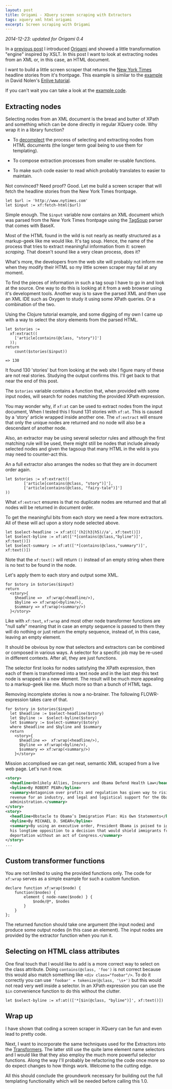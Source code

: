 ```yaml
---
layout: post
title: Origami - XQuery screen scraping with Extractors
tags: xquery xml html origami
excerpt: Screen scraping with Origami
---
```


*2014-12-23: updated for Origami 0.4*

In a [previous post][origami-1] I introduced [Origami][origami] and
showed a little transformation "engine" inspired by XSLT. In this post I
want to look at extracting nodes from an XML or, in this case, an HTML
document.

I want to build a little screen scraper that returns the [New York
Times][nytimes] headline stories from it's frontpage. This example
is similar to the [example][nolen-scrape] in David Nolen's [Enlive
tutorial][nolen].

If you can't wait you can take a look at the [example
code][scrape-example].

## Extracting nodes

Selecting nodes from an XML document is the bread and butter of XPath
and something which can be done directly in regular XQuery
code. Why wrap it in a library function?

- To [decomplect][decomplecting] the process of selecting and extracting
  nodes from HTML documents (the longer term goal being to use them for
  templating).

- To compose extraction processes from smaller re-usable functions.

- To make such code easier to read which probably translates to easier
  to maintain.

Not convinced? Need proof? Good. Let me build a screen scraper that will
fetch the headline stories from the New York Times frontpage.

~~~xquery
let $url := 'http://www.nytimes.com'
let $input := xf:fetch-html($url)
~~~

Simple enough. The `$input` variable now contains an XML document which
was parsed from the New York Times frontpage using the
[TagSoup][tagsoup] parser that comes with BaseX.

Most of the HTML found in the wild is not nearly as neatly structured as
a markup-geek like me would like. It's tag soup. Hence, the name of the
process that tries to extract meaningful information from it: screen
*scraping*. That doesn't sound like a very clean process, does it?

What's more, the developers from the web site will probably not inform
me when they modify their HTML so my little screen scraper may fail
at any moment.

To find the pieces of information in such a tag soup I have to go in and
look at the source. One way to do this is looking at it from a web
browser using it's development tools. Another way is to save the parsed
XML and then use an XML IDE such as Oxygen to study it using some XPath
queries. Or a combination of the two.

Using the Clojure tutorial example, and some digging of my own I came up
with a way to select the story elements from the parsed HTML.

~~~xquery
let $stories := 
  xf:extract((
    ['article[contains(@class, "story")]']
  ));
return
    count($stories($input))
    
=> 130
~~~

It found 130 'stories' but from looking at the web site I figure many of
these are not real stories. Studying the output confirms this. I'll get
back to that near the end of this post.

The `$stories` variable contains a function that, when provided with
some input nodes, will search for nodes matching the provided XPath
expression.

You may wonder why, if `xf:at` can be used to extract nodes from the
input document, When I tested this I found 131 stories with `xf:at`.
This is caused by a 'story' article wrapped inside another one. The
`xf:extract` will ensure that only the unique nodes are returned and no
node will also be a descendant of another node.

Also, an extractor may be using several selector rules and although the
first matching rule will be used, there might still be nodes that
include already selected nodes and given the tagsoup that many HTML in
the wild is you may need to counter-act this.

An a full extractor also arranges the nodes so that they are in 
document order again.

~~~xquery
let $stories := xf:extract((
        ['article[contains(@class, "story")]'],
        ['article[contains(@class, "fairy-tale")]']
))
~~~

What `xf:extract` ensures is that no duplicate nodes are returned and
that all nodes will be returned in document order.

To get the meaningful bits from each story we need a few more
extractors. All of these will act upon a story node selected above.

~~~xquery
let $select-headline := xf:at(['(h2|h3|h5)//a', xf:text()])
let $select-byline := xf:at(['*[contains(@class,"byline")]', xf:text()])
let $select-summary := xf:at(['*[contains(@class,"summary")]', xf:text()])
~~~

Note that the `xf:text()` will return `()` instead of an empty string
when there is no text to be found in the node.

Let's apply them to each story and output some XML.

~~~xquery
for $story in $stories($input)
return
  <story>{
    $headline =>  xf:wrap(<headline/>),
    $byline => xf:wrap(<byline/>),
    $summary => xf:wrap(<summary/>)
  }</story>
~~~

Like with `xf:text`, `xf:wrap` and most other node transformer
functions are "null safe" meaning that in case an empty sequence is
passed to them they will do nothing or just return the empty sequence,
instead of, in this case, leaving an empty element.

It should be obvious by now that selectors and extractors can be
combined or composed in various ways. A selector for a specific job may
be re-used in different contexts. After all, they are just functions.

The selector first looks for nodes satisfying the XPath expression, then
each of them is transformed into a text node and in the last step this
text node is wrapped in a new element. The result will be much more
appealing to a markup-geek like me. Much more so than a bunch of HTML
tags.

Removing incomplete stories is now a no-brainer. The following
FLOWR-expression takes care of that.

~~~xquery
for $story in $stories($input)
  let $headline := $select-headline($story)
  let $byline :=  $select-byline($story)
  let $summary := $select-summary($story)
  where $headline and $byline and $summary
  return
    <story>{
      $headline =>  xf:wrap(<headline/>),
      $byline => xf:wrap(<byline/>),
      $summary => xf:wrap(<summary/>)
    }</story>
~~~

Mission accomplised we can get neat, semantic XML scraped from a live
web page. Let's run it now.

~~~xml
<story>
  <headline>Unlikely Allies, Insurers and Obama Defend Health Law</headline>
  <byline>By ROBERT PEAR</byline>
  <summary>Antagonism over profits and regulation has given way to rising 
  revenue for an industry, and legal and logistical support for the Obama 
  administration.</summary>
</story>
<story>
  <headline>Obstacle to Obama’s Immigration Plan: His Own Statements</headline>
  <byline>By MICHAEL D. SHEAR</byline>
  <summary>By using an executive order, President Obama is poised to ignore 
  his longtime opposition to a decision that would shield immigrants from 
  deportation without an act of Congress.</summary>
</story>
...
~~~

## Custom transformer functions

You are not limited to using the provided functions only. The code
for `xf:wrap` serves as a simple example for such a custom function.

~~~xquery
declare function xf:wrap($node) {
    function($nodes) {
        element { node-name($node) } {
            $node/@*, $nodes
        }
    }
};
~~~

The returned function should take one argument (the input nodes) and
produce some output nodes (in this case an element). The input nodes are
provided by the extractor function when you run it.


## Selecting on HTML class attributes

One final touch that I would like to add is a more correct way to select
on the class attribute. Doing `contains(@class, 'foo')` is not correct
because this would also match something like `<div class="foobar"/>`.
To do it correctly you can use `'foobar' = tokenize(@class, '\s+')` but
this would not read very well inside a selector. In an XPath expression
you can use the `$in` convenience function to do this without the
clutter.

~~~xquery
let $select-byline := xf:at((['*[$in(@class, "byline")]', xf:text()])
~~~


## Wrap up

I have shown that coding a screen scraper in XQuery can be fun and even
lead to pretty code.

Next, I want to incorporate the same techniques used for the Extractors
into the [Transformers][origami-1]. The latter still use the quite lame
element name selectors and I would like that they also employ the much
more powerful selector functions. Along the way I'll probably be
refactoring the code once more so do expect changes to how things work.
Welcome to the cutting edge.

All this should conclude the groundwork necessary for building out the
full templating functionality which will be needed before calling this
1.0.

[decomplecting]: http://www.infoq.com/presentations/Simple-Made-Easy
[tagsoup]: http://home.ccil.org/~cowan/XML/tagsoup#program
[scrape-example]: https://github.com/xokomola/origami/blob/master/examples/ny-times.xq
[nytimes]: http://www.nytimes.com
[nolen]: https://github.com/swannodette/enlive-tutorial
[nolen-scrape]: https://github.com/swannodette/enlive-tutorial/#your-third-scrape--the-new-york-times
[origami-1]: http://xokomola.com/2014/11/10/xquery-origami-1.html
[origami]: https://github.com/xokomola/origami
[enlive]: https://github.com/cgrand/enlive
